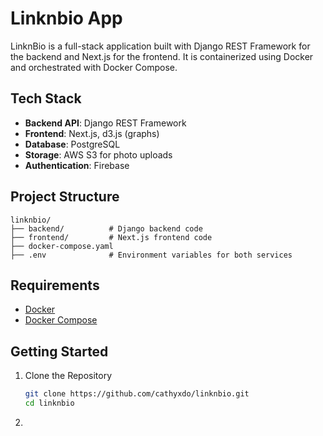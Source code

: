 # Linknbio App

LinknBio is a full-stack application built with Django REST Framework for the backend and Next.js for the frontend. It is containerized using Docker and orchestrated with Docker Compose.



## Tech Stack
- **Backend API**: Django REST Framework
- **Frontend**: Next.js, d3.js (graphs)
- **Database**: PostgreSQL 
- **Storage**: AWS S3 for photo uploads
- **Authentication**: Firebase



## Project Structure
```plaintext
linknbio/
├── backend/          # Django backend code
├── frontend/         # Next.js frontend code
├── docker-compose.yaml
├── .env              # Environment variables for both services
```
## Requirements
- [Docker](https://docs.docker.com/get-started/get-docker/)
- [Docker Compose](https://docs.docker.com/compose/install/)

## Getting Started
1. Clone the Repository
    ```bash
    git clone https://github.com/cathyxdo/linknbio.git
    cd linknbio
    ```
2. 